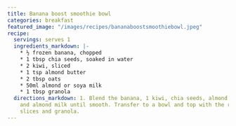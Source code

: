 ```yaml
---
title: Banana boost smoothie bowl
categories: breakfast
featured_image: "/images/recipes/bananaboostsmoothiebowl.jpeg"
recipe:
  servings: serves 1
  ingredients_markdown: |-
    * ½ frozen banana, chopped
    * 1 tbsp chia seeds, soaked in water
    * 2 kiwi, sliced
    * 1 tsp almond butter
    * 2 tbsp oats
    * 50ml almond or soya milk
    * 1 tbsp granola
  directions_markdown: 1. Blend the banana, 1 kiwi, chia seeds, almond butter, oats
    and almond milk until smooth. Transfer to a bowl and top with the remaining kiwi
    slices and granola.
---
```

